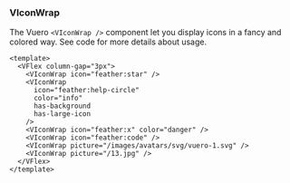 ### VIconWrap

The Vuero `<VIconWrap />` component let you display icons
in a fancy and colored way.
See code for more details about usage.

<!--code-->

```vue
<template>
  <VFlex column-gap="3px">
    <VIconWrap icon="feather:star" />
    <VIconWrap
      icon="feather:help-circle"
      color="info"
      has-background
      has-large-icon
    />
    <VIconWrap icon="feather:x" color="danger" />
    <VIconWrap icon="feather:code" />
    <VIconWrap picture="/images/avatars/svg/vuero-1.svg" />
    <VIconWrap picture="/13.jpg" />
  </VFlex>
</template>
```

<!--/code-->

<!--example-->

<div>
  <VFlex column-gap="3px">
    <VIconWrap icon="feather:star" color="warning" />
    <VIconWrap icon="feather:code" />
    <VIconWrap icon="feather:x" color="danger" has-large-icon />
    <VIconWrap
      icon="feather:help-circle"
      color="info"
      has-background
      has-large-icon
    />
    <VIconWrap picture="/images/avatars/svg/vuero-1.svg" />
    <VIconWrap picture="/13.jpg" />
  </VFlex>
</div>

<!--/example-->
